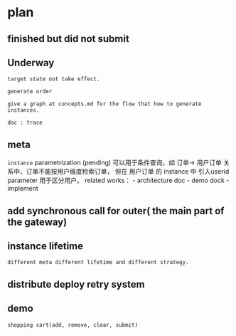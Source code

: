 # plan

## finished but did not submit

## Underway

    target state not take effect.
    
    generate order
    
    give a graph at concepts.md for the flow that how to generate instances.
    
    doc : trace
    
        
## meta

`instance` parametrization (pending)
    可以用于条件查询，如 订单-> 用户订单 关系中，订单不能按用户维度检索订单，
    但在 用户订单 的 instance 中 引入userid parameter 用于区分用户。
    related works：
        - architecture doc
        - demo dock
        - implement

## add synchronous call for outer( the main part of the gateway)

## instance lifetime
    different meta different lifetime and different strategy.

## distribute deploy retry system

## demo
    shopping cart(add, remove, clear, submit)

